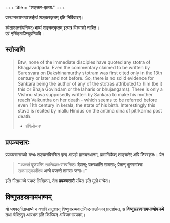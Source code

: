 +++
title = "शङ्कर-कृतयः"
+++

प्रस्थानत्रयभाष्यकर्तृत्वं शङ्करकृतम् इति निर्विवादम्।

श्वेताश्वतरोपनिषद्-भाष्यं शङ्करकृतम् इत्यत्र विश्वासो नास्ति।  
एवं नृसिंहतापिन्युपनिषदि। 

## स्तोत्राणि
> Btw, none of the immediate disciples have quoted any stotra of Bhagavadpada. Even the commentary claimed to be written by Suresvara on Dakshinamurthy stotram was first cited only in the 13th century or later  and not before. So, there is no solid evidence for Sankara being the author of any of the stotras attributed to him (be it this or Bhaja Govindam or the laharis or bhujangams). There is only a Vishnu stava supposedly written by Sankara to make his mother reach Vaikuntha on her death - which seems to be referred before even 11th century in kerala, the state of his birth. Interestingly this stava is recited by mallu Hindus on the antima dina of pitrkarma post death.
> 
> - रविलोचनः

## प्रपञ्चसारः
प्रपञ्चसाराख्यो ग्रन्थः शङ्करविरचित इत्य् आग्रहो हास्यस्थानम्, प्रामाणिकैश् शाङ्करैर् अपि तिरस्कृतः। येन

> "*यजन्ते* पूजयन्ति *सात्त्विकाः* सत्त्वनिष्ठाः **देवान्;
यक्षरक्षांसि राजसाः; प्रेतान् भूतगणांश्च** सप्तमातृकादींश्च **अन्ये
यजन्ते तामसाः जनाः**॥"

इति गीताभाष्ये स्पष्टं लिखितम्, तेन **प्रपञ्चसारो** रचित इति मूढो मन्येत।

## विष्णुसहस्रनामभाष्यम्
यो भगवद्गीताभाष्ये न क्वापि तादृशान् विष्णुपारम्यवादनिन्दनश्लोकान् प्रादर्शयत्, स **विष्णुसहस्रनामभाष्योपक्रमे** तथा चेष्टितुम् आरभत इति किञ्चिद् अविस्रम्भास्पदम्।
